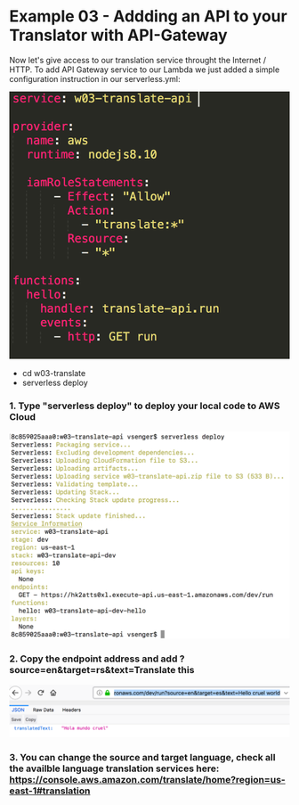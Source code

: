 # Example 03 - Addding an API to your Translator with API-Gateway

Now let's give access to our translation service throught the Internet / HTTP. To add API Gateway service to our Lambda we just added a simple configuration instruction in our serverless.yml:

![image](images/00.png) 


* cd w03-translate
* serverless deploy

### 1. Type "serverless deploy" to deploy your local code to AWS Cloud

![image](images/01.png) 

### 2. Copy the endpoint address and add ?source=en&target=rs&text=Translate this

![image](images/02.png) 

### 3. You can change the source and target language, check all the availble language translation services here: https://console.aws.amazon.com/translate/home?region=us-east-1#translation


